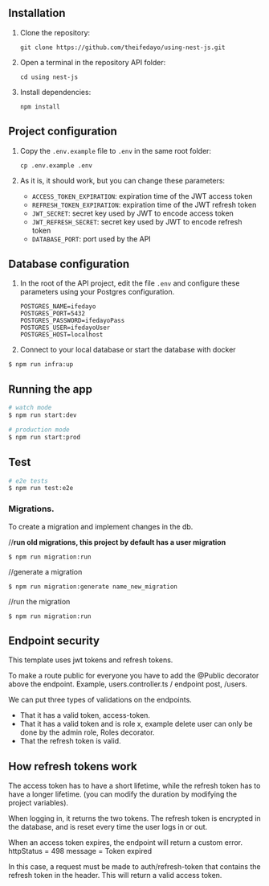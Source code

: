## Installation

1. Clone the repository:

   `git clone https://github.com/theifedayo/using-nest-js.git`

2. Open a terminal in the repository API folder:

   `cd using nest-js`

3. Install dependencies:

   `npm install`

## Project configuration

1. Copy the `.env.example` file to `.env` in the same root folder:

   `cp .env.example .env`

2. As it is, it should work, but you can change these parameters:

   - `ACCESS_TOKEN_EXPIRATION`: expiration time of the JWT access token
   - `REFRESH_TOKEN_EXPIRATION`: expiration time of the JWT refresh token
   - `JWT_SECRET`: secret key used by JWT to encode access token
   - `JWT_REFRESH_SECRET`: secret key used by JWT to encode refresh token
   - `DATABASE_PORT`: port used by the API

## Database configuration

1. In the root of the API project, edit the file `.env` and configure these parameters using your Postgres configuration.

   ```
   POSTGRES_NAME=ifedayo
   POSTGRES_PORT=5432
   POSTGRES_PASSWORD=ifedayoPass
   POSTGRES_USER=ifedayoUser
   POSTGRES_HOST=localhost
   ```

2. Connect to your local database or start the database with docker

```
$ npm run infra:up
```

## Running the app

```bash
# watch mode
$ npm run start:dev

# production mode
$ npm run start:prod
```

## Test

```bash
# e2e tests
$ npm run test:e2e

```

### Migrations.

To create a migration and implement changes in the db.

//**run old migrations, this project by default has a user migration**

```
$ npm run migration:run
```

//generate a migration

```
$ npm run migration:generate name_new_migration
```

//run the migration

```
$ npm run migration:run
```


## Endpoint security

This template uses jwt tokens and refresh tokens.

To make a route public for everyone you have to add the @Public decorator above the endpoint. Example, users.controller.ts / endpoint post, /users.

We can put three types of validations on the endpoints.

- That it has a valid token, access-token.
- That it has a valid token and is role x, example delete user can only be done by the admin role, Roles decorator.
- That the refresh token is valid.

## How refresh tokens work

The access token has to have a short lifetime, while the refresh token has to have a longer lifetime. (you can modify the duration by modifying the project variables).

When logging in, it returns the two tokens.
The refresh token is encrypted in the database, and is reset every time the user logs in or out.

When an access token expires, the endpoint will return a custom error.
httpStatus = 498
message = Token expired

In this case, a request must be made to auth/refresh-token that contains the refresh token in the header. This will return a valid access token.
